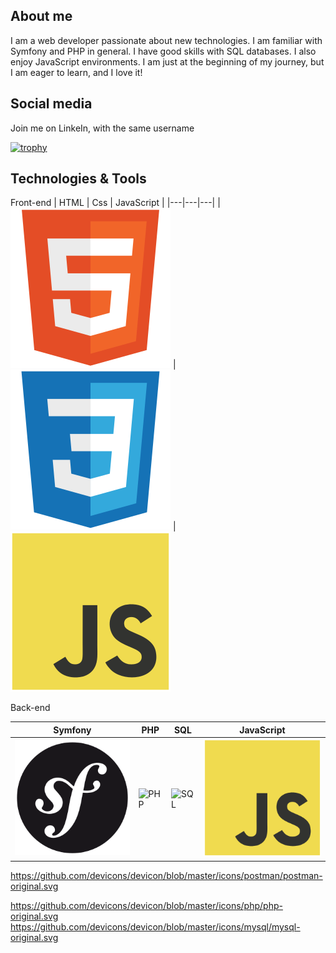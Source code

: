 ## About me

I am a web developer passionate about new technologies. I am familiar with Symfony and PHP in general. I have good skills with SQL databases. I also enjoy JavaScript environments.
I am just at the beginning of my journey, but I am eager to learn, and I love it!

## Social media

Join me on LinkeIn, with the same username

<!---
ahkhiat/ahkhiat is a ✨ special ✨ repository because its `README.md` (this file) appears on your GitHub profile.
You can click the Preview link to take a look at your changes.
--->
[![trophy](https://github-profile-trophy.vercel.app/?username=ahkhiat&theme=onedark)](https://github.com/ryo-ma/github-profile-trophy)

## Technologies & Tools

Front-end
| HTML | Css | JavaScript |
|---|---|---|
| ![HTML](https://github.com/devicons/devicon/blob/master/icons/html5/html5-original.svg) | ![CSS](https://github.com/devicons/devicon/blob/master/icons/css3/css3-original.svg) | ![Javascript](https://github.com/devicons/devicon/blob/master/icons/javascript/javascript-original.svg)


Back-end


| Symfony | PHP | SQL | JavaScript |
|---|---|---|---|
| ![Symfony](https://github.com/devicons/devicon/blob/master/icons/symfony/symfony-original.svg) | ![PHP](https://img.shields.io/badge/php-%23777BB4.svg?style=for-the-badge&logo=php&logoColor=white) | ![SQL](https://img.shields.io/badge/sql-%23CC2927.svg?style=for-the-badge&logo=microsoft-sql-server&logoColor=white) | ![JavaScript](https://github.com/devicons/devicon/blob/master/icons/javascript/javascript-original.svg) |


https://github.com/devicons/devicon/blob/master/icons/postman/postman-original.svg

https://github.com/devicons/devicon/blob/master/icons/php/php-original.svg
https://github.com/devicons/devicon/blob/master/icons/mysql/mysql-original.svg

